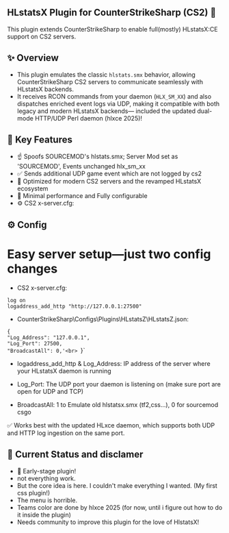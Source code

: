 ## HLstatsX Plugin for CounterStrikeSharp (CS2) 🎯
This plugin extends CounterStrikeSharp to enable full(mostly) HLstatsX:CE support on CS2 servers.

## ✨ Overview
* This plugin emulates the classic `hlstats.smx` behavior, allowing CounterStrikeSharp CS2 servers to communicate seamlessly with HLstatsX backends.
* It receives RCON commands from your daemon (`HLX_SM_XX`) and also dispatches enriched event logs via UDP, making it compatible with both legacy and modern HLstatsX backends— included the updated dual-mode HTTP/UDP Perl daemon (hlxce 2025)!

## 🔧 Key Features
- ☝ Spoofs SOURCEMOD's hlstats.smx; Server Mod set as 'SOURCEMOD', Events unchanged hlx_sm_xx 
- ✅ Sends additional UDP game event which are not logged by cs2
- 🚀 Optimized for modern CS2 servers and the revamped HLstatsX ecosystem
- 🧩️ Minimal performance and Fully configurable
- ⚙️ CS2 x-server.cfg:

## ⚙️ Config
# Easy server setup—just two config changes
- CS2 x-server.cfg:
  
`log on`<br>
`logaddress_add_http "http://127.0.0.1:27500"`<br>

-  CounterStrikeSharp\Configs\Plugins\HLstatsZ\HLstatsZ.json:
  
`{`<br>
  `"Log_Address": "127.0.0.1",`<br>
  `"Log_Port": 27500,`<br>
  `"BroadcastAll": 0,'<br>
`}`<br>

* logaddress_add_http & Log_Address: IP address of the server where your HLstatsX daemon is running

* Log_Port: The UDP port your daemon is listening on (make sure port are open for UDP and TCP)

* BroadcastAll: 1 to Emulate old hlstatsx.smx (tf2,css...), 0 for sourcemod csgo
  
✅ Works best with the updated HLxce daemon, which supports both UDP and HTTP log ingestion on the same port.


## 🧪 Current Status and disclamer
* 🐣 Early-stage plugin!
* not everything work.
* But the core idea is here. I couldn't make everything I wanted. (My first css plugin!)
* The menu is horrible.
* Teams color are done by hlxce 2025 (for now, until i figure out how to do it inside the plugin)
* Needs community to improve this plugin for the love of HlstatsX!



